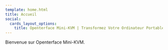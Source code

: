 ```yaml
---
template: home.html
title: Accueil
social:
  cards_layout_options:
    title: Openterface Mini-KVM | Transformez Votre Ordinateur Portable en Console KVM
---
```


Bienvenue sur Openterface Mini-KVM.
